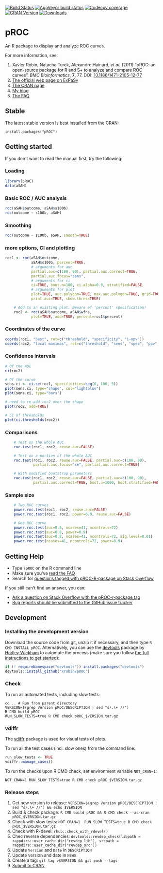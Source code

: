 [![Build Status](https://travis-ci.org/xrobin/pROC.svg?branch=master)](https://travis-ci.org/xrobin/pROC)
[![AppVeyor build status](https://ci.appveyor.com/api/projects/status/github/xrobin/pROC?branch=master&svg=true)](https://ci.appveyor.com/project/xrobin/pROC)
[![Codecov coverage](https://codecov.io/github/xrobin/pROC/branch/master/graphs/badge.svg)](https://codecov.io/github/xrobin/pROC) 
[![CRAN Version](http://www.r-pkg.org/badges/version/pROC)](https://cran.r-project.org/package=pROC)
[![Downloads](http://cranlogs.r-pkg.org/badges/pROC)](https://cran.r-project.org/package=pROC)

pROC
=============

An [R](http://r-project.org/) package to display and analyze ROC curves.

For more information, see:

1. Xavier Robin, Natacha Turck, Alexandre Hainard, *et al.* (2011) “pROC: an open-source package for R and S+ to analyze and compare ROC curves”. *BMC Bioinformatics*, **7**, 77. DOI: [10.1186/1471-2105-12-77](http://dx.doi.org/10.1186/1471-2105-12-77)
2. [The official web page on ExPaSy](http://www.expasy.org/tools/pROC/)
3. [The CRAN page](https://cran.r-project.org/package=pROC)
4. [My blog](http://xavier.robin.name/tag/pROC/)
5. [The FAQ](https://github.com/xrobin/pROC/wiki/FAQ---Frequently-asked-questions)

Stable
-------

The latest stable version is best installed from the CRAN:

    install.packages("pROC")

Getting started
-------

If you don't want to read the manual first, try the following:

### Loading 

```R
library(pROC)
data(aSAH)
```
### Basic ROC / AUC analysis 
```R
roc(aSAH$outcome, aSAH$s100b)
roc(outcome ~ s100b, aSAH)
```
### Smoothing
```R
roc(outcome ~ s100b, aSAH, smooth=TRUE) 
```
### more options, CI and plotting
```R
roc1 <- roc(aSAH$outcome,
            aSAH$s100b, percent=TRUE,
            # arguments for auc
            partial.auc=c(100, 90), partial.auc.correct=TRUE,
            partial.auc.focus="sens",
            # arguments for ci
            ci=TRUE, boot.n=100, ci.alpha=0.9, stratified=FALSE,
            # arguments for plot
            plot=TRUE, auc.polygon=TRUE, max.auc.polygon=TRUE, grid=TRUE,
            print.auc=TRUE, show.thres=TRUE)

    # Add to an existing plot. Beware of 'percent' specification!
    roc2 <- roc(aSAH$outcome, aSAH$wfns,
            plot=TRUE, add=TRUE, percent=roc1$percent)        
```
### Coordinates of the curve
```R
coords(roc1, "best", ret=c("threshold", "specificity", "1-npv"))
coords(roc2, "local maximas", ret=c("threshold", "sens", "spec", "ppv", "npv"))
```
### Confidence intervals
```R
# Of the AUC
ci(roc2)

# Of the curve
sens.ci <- ci.se(roc1, specificities=seq(0, 100, 5))
plot(sens.ci, type="shape", col="lightblue")
plot(sens.ci, type="bars")

# need to re-add roc2 over the shape
plot(roc2, add=TRUE)

# CI of thresholds
plot(ci.thresholds(roc2))
```
### Comparisons
```R
    # Test on the whole AUC
    roc.test(roc1, roc2, reuse.auc=FALSE)

    # Test on a portion of the whole AUC
    roc.test(roc1, roc2, reuse.auc=FALSE, partial.auc=c(100, 90),
             partial.auc.focus="se", partial.auc.correct=TRUE)

    # With modified bootstrap parameters
    roc.test(roc1, roc2, reuse.auc=FALSE, partial.auc=c(100, 90),
             partial.auc.correct=TRUE, boot.n=1000, boot.stratified=FALSE)
```
### Sample size
```R
    # Two ROC curves
    power.roc.test(roc1, roc2, reuse.auc=FALSE)
    power.roc.test(roc1, roc2, power=0.9, reuse.auc=FALSE)

    # One ROC curve
    power.roc.test(auc=0.8, ncases=41, ncontrols=72)
    power.roc.test(auc=0.8, power=0.9)
    power.roc.test(auc=0.8, ncases=41, ncontrols=72, sig.level=0.01)
    power.roc.test(ncases=41, ncontrols=72, power=0.9)
```


Getting Help
------------

* Type `?pROC` on the R command line
* Make sure you've [read the FAQ](https://github.com/xrobin/pROC/wiki/FAQ---Frequently-asked-questions)
* Search for [questions tagged with pROC-R-package on Stack Overflow](https://stackoverflow.com/questions/tagged/proc-r-package?tab=Votes)

If you still can't find an answer, you can:

* [Ask a question on Stack Overflow with the pROC-r-package tag](https://stackoverflow.com/questions/ask?tags=pROC-r-package)
* [Bug reports should be submitted to the GitHub issue tracker](https://github.com/xrobin/pROC/issues)



Development
-------

### Installing the development version

Download the source code from git, unzip it if necessary, and then type `R CMD INSTALL pROC`. Alternatively, you can use the [devtools](https://github.com/hadley/devtools/wiki) package by [Hadley Wickham](http://had.co.nz/) to automate the process (make sure you follow [the full instructions to get started](http://www.rstudio.com/projects/devtools/)):

```R
if (! requireNamespace("devtools")) install.packages("devtools")
devtools::install_github("xrobin/pROC")
```

### Check

To run all automated tests, including slow tests:

```
cd .. # Run from parent directory
VERSION=$(grep Version pROC/DESCRIPTION | sed "s/.\+ //")
R CMD build pROC
RUN_SLOW_TESTS=true R CMD check pROC_$VERSION.tar.gz
```

### vdiffr

The [vdiffr](https://github.com/r-lib/vdiffr) package is used for visual tests of plots.

To run all the test cases (incl. slow ones) from the command line:

```R
run_slow_tests <- TRUE
vdiffr::manage_cases()
```

To run the checks upon R CMD check, set environment variable `NOT_CRAN=1`:

```
NOT_CRAN=1 RUN_SLOW_TESTS=true R CMD check pROC_$VERSION.tar.gz
```

### Release steps

1. Get new version to release: `VERSION=$(grep Version pROC/DESCRIPTION | sed "s/.\+ //") && echo $VERSION`
1. Build & check package: `R CMD build pROC && R CMD check --as-cran pROC_$VERSION.tar.gz`
1. Check with slow tests: `NOT_CRAN=1  RUN_SLOW_TESTS=true R CMD check pROC_$VERSION.tar.gz`
1. Check with R-devel: `rhub::check_with_rdevel()`
1. Chec reverse dependencies: `devtools::revdep_check(libpath = rappdirs::user_cache_dir("revdep_lib"), srcpath = rappdirs::user_cache_dir("revdep_src"))`
1. Update `Version` and `Date` in `DESCRIPTION`
1. Update version and date in `NEWS`
1. Create a tag: `git tag v$VERSION && git push --tags`
1. [Submit to CRAN](https://cran.r-project.org/submit.html)
